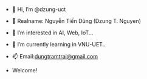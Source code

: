 - 👋 Hi, I’m @dzung-uct
- 💞️ Realname: Nguyễn Tiến Dũng (Dzung T. Nguyen)
- 👀 I’m interested in AI, Web, IoT...
- 🌱 I’m currently learning in VNU-UET..
- 📫 Email:dungtramtrai@gmail.com

- Welcome!



